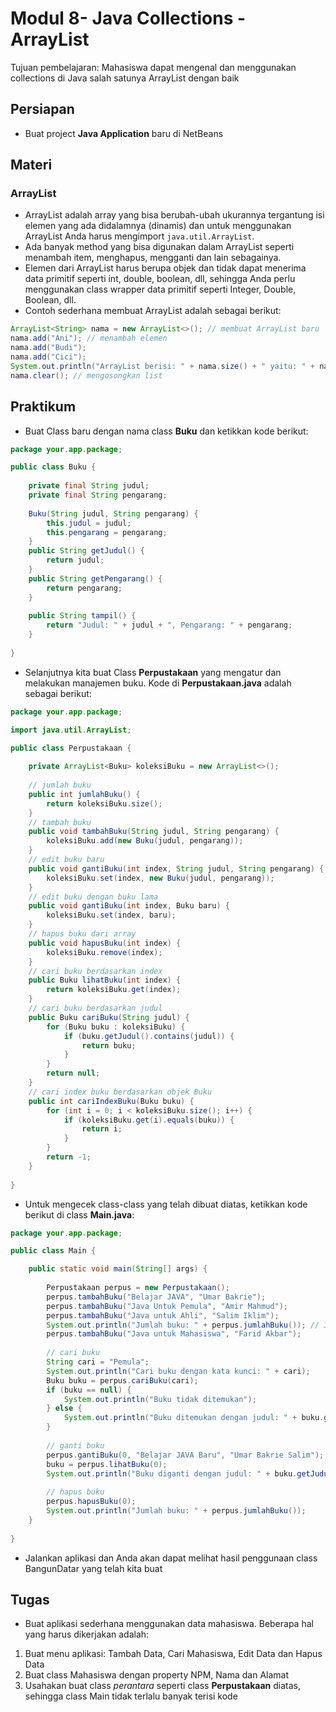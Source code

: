 # Modul 8- Java Collections - ArrayList

Tujuan pembelajaran: Mahasiswa dapat mengenal dan menggunakan collections di Java salah satunya ArrayList dengan baik

## Persiapan

- Buat project __Java Application__ baru di NetBeans

## Materi

### ArrayList

* ArrayList adalah array yang bisa berubah-ubah ukurannya tergantung isi elemen yang ada didalamnya (dinamis) dan untuk menggunakan ArrayList Anda harus mengimport ```java.util.ArrayList```.
* Ada banyak method yang bisa digunakan dalam ArrayList seperti menambah item, menghapus, mengganti dan lain sebagainya.
* Elemen dari ArrayList harus berupa objek dan tidak dapat menerima data primitif seperti int, double, boolean, dll, sehingga Anda perlu menggunakan class wrapper data primitif seperti Integer, Double, Boolean, dll.
* Contoh sederhana membuat ArrayList adalah sebagai berikut:

```java
ArrayList<String> nama = new ArrayList<>(); // membuat ArrayList baru
nama.add("Ani"); // menambah elemen
nama.add("Budi");
nama.add("Cici");
System.out.println("ArrayList berisi: " + nama.size() + " yaitu: " + nama);
nama.clear(); // mengosongkan list
```

## Praktikum

* Buat Class baru dengan nama class __Buku__ dan ketikkan kode berikut:

```java
package your.app.package;

public class Buku {
    
    private final String judul;
    private final String pengarang;
    
    Buku(String judul, String pengarang) {
        this.judul = judul;
        this.pengarang = pengarang;
    }
    public String getJudul() {
        return judul;
    }
    public String getPengarang() {
        return pengarang;
    }
    
    public String tampil() {
        return "Judul: " + judul + ", Pengarang: " + pengarang;
    }
    
}
```

* Selanjutnya kita buat Class __Perpustakaan__ yang mengatur dan melakukan manajemen buku. Kode di __Perpustakaan.java__ adalah sebagai berikut:

```java
package your.app.package;

import java.util.ArrayList;

public class Perpustakaan {
    
    private ArrayList<Buku> koleksiBuku = new ArrayList<>();
    
    // jumlah buku
    public int jumlahBuku() {
        return koleksiBuku.size();
    }
    // tambah buku
    public void tambahBuku(String judul, String pengarang) {
        koleksiBuku.add(new Buku(judul, pengarang));
    }
    // edit buku baru
    public void gantiBuku(int index, String judul, String pengarang) {
        koleksiBuku.set(index, new Buku(judul, pengarang));
    }
    // edit buku dengan buku lama
    public void gantiBuku(int index, Buku baru) {
        koleksiBuku.set(index, baru);
    }
    // hapus buku dari array
    public void hapusBuku(int index) {
        koleksiBuku.remove(index);
    }
    // cari buku berdasarkan index
    public Buku lihatBuku(int index) {
        return koleksiBuku.get(index);
    }
    // cari buku berdasarkan judul
    public Buku cariBuku(String judul) {
        for (Buku buku : koleksiBuku) {
            if (buku.getJudul().contains(judul)) {
                return buku;
            }
        }
        return null;
    }
    // cari index buku berdasarkan objek Buku
    public int cariIndexBuku(Buku buku) {
        for (int i = 0; i < koleksiBuku.size(); i++) {
            if (koleksiBuku.get(i).equals(buku)) {
                return i;
            }
        }
        return -1;
    }
    
}
```

* Untuk mengecek class-class yang telah dibuat diatas, ketikkan kode berikut di class __Main.java__:

```java
package your.app.package;

public class Main {

    public static void main(String[] args) {
        
        Perpustakaan perpus = new Perpustakaan();
        perpus.tambahBuku("Belajar JAVA", "Umar Bakrie");
        perpus.tambahBuku("Java Untuk Pemula", "Amir Mahmud");
        perpus.tambahBuku("Java untuk Ahli", "Salim Iklim");
        System.out.println("Jumlah buku: " + perpus.jumlahBuku()); // 3
        perpus.tambahBuku("Java untuk Mahasiswa", "Farid Akbar");
        
        // cari buku
        String cari = "Pemula";
        System.out.println("Cari buku dengan kata kunci: " + cari);
        Buku buku = perpus.cariBuku(cari);
        if (buku == null) {
            System.out.println("Buku tidak ditemukan");
        } else {
            System.out.println("Buku ditemukan dengan judul: " + buku.getJudul() + ", pengarang: " + buku.getPengarang());
        }
        
        // ganti buku
        perpus.gantiBuku(0, "Belajar JAVA Baru", "Umar Bakrie Salim");
        buku = perpus.lihatBuku(0);
        System.out.println("Buku diganti dengan judul: " + buku.getJudul() + ", pengarang: " + buku.getPengarang());
        
        // hapus buku
        perpus.hapusBuku(0);
        System.out.println("Jumlah buku: " + perpus.jumlahBuku());
    }
    
}
```

* Jalankan aplikasi dan Anda akan dapat melihat hasil penggunaan class BangunDatar yang telah kita buat

## Tugas

* Buat aplikasi sederhana menggunakan data mahasiswa. Beberapa hal yang harus dikerjakan adalah:

1. Buat menu aplikasi: Tambah Data, Cari Mahasiswa, Edit Data dan Hapus Data
2. Buat class Mahasiswa dengan property NPM, Nama dan Alamat
3. Usahakan buat class _perantara_ seperti class __Perpustakaan__ diatas, sehingga class Main tidak terlalu banyak terisi kode